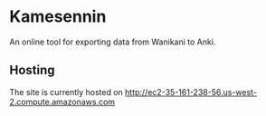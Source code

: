 # Kamesennin
An online tool for exporting data from Wanikani to Anki.

## Hosting
The site is currently hosted on http://ec2-35-161-238-56.us-west-2.compute.amazonaws.com
